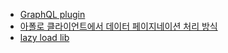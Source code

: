 * [GraphQL plugin](https://jimkyndemeyer.github.io/js-graphql-intellij-plugin/docs/developer-guide)
* [아폴로 클라이언트에서 데이터 페이지네이션 처리 방식](https://www.apollographql.com/docs/react/pagination/overview)
* [lazy load lib](https://www.npmjs.com/package/react-lazy-load-image-component) 